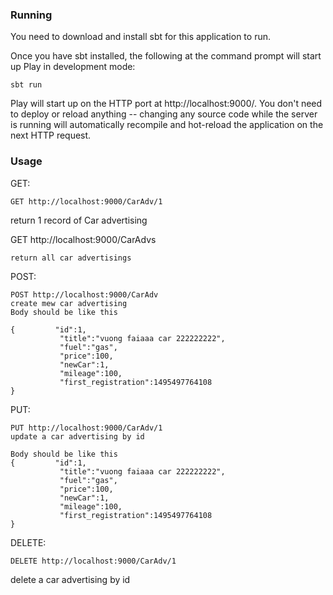 

### Running

You need to download and install sbt for this application to run.

Once you have sbt installed, the following at the command prompt will start up Play in development mode:

```
sbt run
```

Play will start up on the HTTP port at http://localhost:9000/.   You don't need to deploy or reload anything -- changing any source code while the server is running will automatically recompile and hot-reload the application on the next HTTP request. 

### Usage
GET:
```
GET http://localhost:9000/CarAdv/1
```
return 1 record of Car advertising

GET http://localhost:9000/CarAdvs
```
return all car advertisings

```

POST:
```
POST http://localhost:9000/CarAdv
create mew car advertising
Body should be like this 

{         "id":1,
           "title":"vuong faiaaa car 222222222",
           "fuel":"gas",
           "price":100,
           "newCar":1,
           "mileage":100,
           "first_registration":1495497764108
}

```

PUT:
```
PUT http://localhost:9000/CarAdv/1
update a car advertising by id

Body should be like this 
{         "id":1,
           "title":"vuong faiaaa car 222222222",
           "fuel":"gas",
           "price":100,
           "newCar":1,
           "mileage":100,
           "first_registration":1495497764108
}

```
DELETE:
```
DELETE http://localhost:9000/CarAdv/1
```
delete a car advertising by id

```
